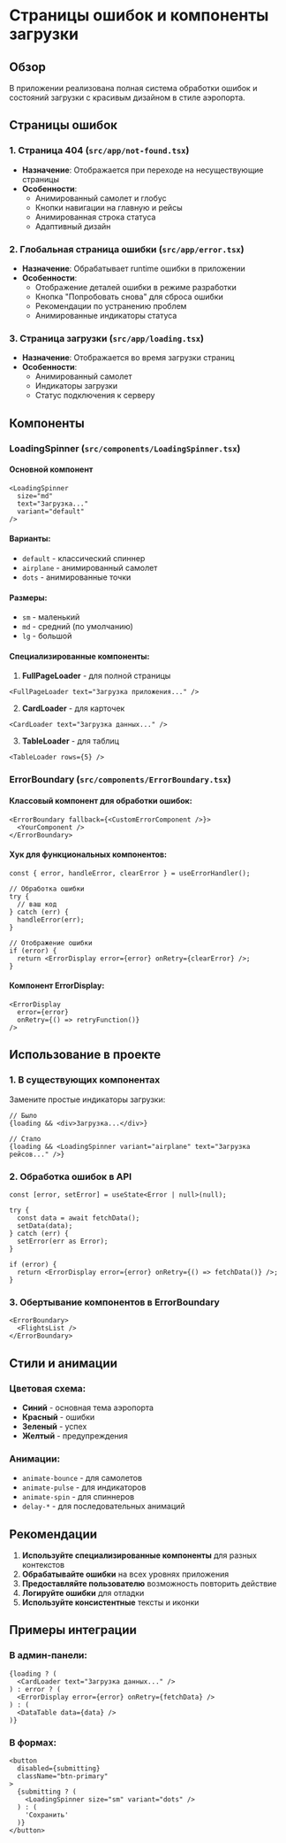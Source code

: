 # Страницы ошибок и компоненты загрузки

## Обзор

В приложении реализована полная система обработки ошибок и состояний загрузки с красивым дизайном в стиле аэропорта.

## Страницы ошибок

### 1. Страница 404 (`src/app/not-found.tsx`)
- **Назначение**: Отображается при переходе на несуществующие страницы
- **Особенности**:
  - Анимированный самолет и глобус
  - Кнопки навигации на главную и рейсы
  - Анимированная строка статуса
  - Адаптивный дизайн

### 2. Глобальная страница ошибки (`src/app/error.tsx`)
- **Назначение**: Обрабатывает runtime ошибки в приложении
- **Особенности**:
  - Отображение деталей ошибки в режиме разработки
  - Кнопка "Попробовать снова" для сброса ошибки
  - Рекомендации по устранению проблем
  - Анимированные индикаторы статуса

### 3. Страница загрузки (`src/app/loading.tsx`)
- **Назначение**: Отображается во время загрузки страниц
- **Особенности**:
  - Анимированный самолет
  - Индикаторы загрузки
  - Статус подключения к серверу

## Компоненты

### LoadingSpinner (`src/components/LoadingSpinner.tsx`)

#### Основной компонент
```tsx
<LoadingSpinner 
  size="md" 
  text="Загрузка..." 
  variant="default" 
/>
```

#### Варианты:
- `default` - классический спиннер
- `airplane` - анимированный самолет
- `dots` - анимированные точки

#### Размеры:
- `sm` - маленький
- `md` - средний (по умолчанию)
- `lg` - большой

#### Специализированные компоненты:

1. **FullPageLoader** - для полной страницы
```tsx
<FullPageLoader text="Загрузка приложения..." />
```

2. **CardLoader** - для карточек
```tsx
<CardLoader text="Загрузка данных..." />
```

3. **TableLoader** - для таблиц
```tsx
<TableLoader rows={5} />
```

### ErrorBoundary (`src/components/ErrorBoundary.tsx`)

#### Классовый компонент для обработки ошибок:
```tsx
<ErrorBoundary fallback={<CustomErrorComponent />}>
  <YourComponent />
</ErrorBoundary>
```

#### Хук для функциональных компонентов:
```tsx
const { error, handleError, clearError } = useErrorHandler();

// Обработка ошибки
try {
  // ваш код
} catch (err) {
  handleError(err);
}

// Отображение ошибки
if (error) {
  return <ErrorDisplay error={error} onRetry={clearError} />;
}
```

#### Компонент ErrorDisplay:
```tsx
<ErrorDisplay 
  error={error} 
  onRetry={() => retryFunction()} 
/>
```

## Использование в проекте

### 1. В существующих компонентах

Замените простые индикаторы загрузки:
```tsx
// Было
{loading && <div>Загрузка...</div>}

// Стало
{loading && <LoadingSpinner variant="airplane" text="Загрузка рейсов..." />}
```

### 2. Обработка ошибок в API

```tsx
const [error, setError] = useState<Error | null>(null);

try {
  const data = await fetchData();
  setData(data);
} catch (err) {
  setError(err as Error);
}

if (error) {
  return <ErrorDisplay error={error} onRetry={() => fetchData()} />;
}
```

### 3. Обертывание компонентов в ErrorBoundary

```tsx
<ErrorBoundary>
  <FlightsList />
</ErrorBoundary>
```

## Стили и анимации

### Цветовая схема:
- **Синий** - основная тема аэропорта
- **Красный** - ошибки
- **Зеленый** - успех
- **Желтый** - предупреждения

### Анимации:
- `animate-bounce` - для самолетов
- `animate-pulse` - для индикаторов
- `animate-spin` - для спиннеров
- `delay-*` - для последовательных анимаций

## Рекомендации

1. **Используйте специализированные компоненты** для разных контекстов
2. **Обрабатывайте ошибки** на всех уровнях приложения
3. **Предоставляйте пользователю** возможность повторить действие
4. **Логируйте ошибки** для отладки
5. **Используйте консистентные** тексты и иконки

## Примеры интеграции

### В админ-панели:
```tsx
{loading ? (
  <CardLoader text="Загрузка данных..." />
) : error ? (
  <ErrorDisplay error={error} onRetry={fetchData} />
) : (
  <DataTable data={data} />
)}
```

### В формах:
```tsx
<button 
  disabled={submitting} 
  className="btn-primary"
>
  {submitting ? (
    <LoadingSpinner size="sm" variant="dots" />
  ) : (
    'Сохранить'
  )}
</button>
``` 